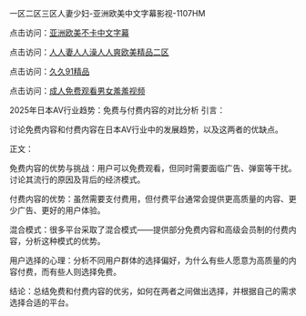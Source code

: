 一区二区三区人妻少妇-亚洲欧美中文字幕影视-1107HM

点击访问：<a href="https://heiliaowt0d7p.pages.dev">亚洲欧美不卡中文字幕</a>

点击访问：<a href="https://heiliaoxwd5i8.pages.dev">人人妻人人澡人人爽欧美精品二区</a>

点击访问：<a href="https://heiliaoe8ajia.pages.dev">久久91精品</a>

点击访问：<a href="https://heiliaowzu4ur.pages.dev">成人免费观看男女羞羞视频</a>

2025年日本AV行业趋势：免费与付费内容的对比分析
引言：

讨论免费内容和付费内容在日本AV行业中的发展趋势，以及这两者的优缺点。

正文：

免费内容的优势与挑战：用户可以免费观看，但同时需要面临广告、弹窗等干扰。讨论其流行的原因及背后的经济模式。

付费内容的优势：虽然需要支付费用，但付费平台通常会提供更高质量的内容、更少广告、更好的用户体验。

混合模式：很多平台采取了混合模式——提供部分免费内容和高级会员制的付费内容，分析这种模式的优势。

用户选择的心理：分析不同用户群体的选择偏好，为什么有些人愿意为高质量的内容付费，而有些人则选择免费。

结论：总结免费和付费内容的优劣，如何在两者之间做出选择，并根据自己的需求选择合适的平台。
<span style="display:none;">[Canonical link]( )</span>
